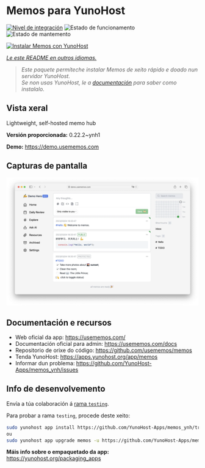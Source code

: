<!--
NOTA: Este README foi creado automáticamente por <https://github.com/YunoHost/apps/tree/master/tools/readme_generator>
NON debe editarse manualmente.
-->

# Memos para YunoHost

[![Nivel de integración](https://dash.yunohost.org/integration/memos.svg)](https://dash.yunohost.org/appci/app/memos) ![Estado de funcionamento](https://ci-apps.yunohost.org/ci/badges/memos.status.svg) ![Estado de mantemento](https://ci-apps.yunohost.org/ci/badges/memos.maintain.svg)

[![Instalar Memos con YunoHost](https://install-app.yunohost.org/install-with-yunohost.svg)](https://install-app.yunohost.org/?app=memos)

*[Le este README en outros idiomas.](./ALL_README.md)*

> *Este paquete permíteche instalar Memos de xeito rápido e doado nun servidor YunoHost.*  
> *Se non usas YunoHost, le a [documentación](https://yunohost.org/install) para saber como instalalo.*

## Vista xeral

Lightweight, self-hosted memo hub

**Versión proporcionada:** 0.22.2~ynh1

**Demo:** <https://demo.usememos.com>

## Capturas de pantalla

![Captura de pantalla de Memos](./doc/screenshots/demo.webp)

## Documentación e recursos

- Web oficial da app: <https://usememos.com/>
- Documentación oficial para admin: <https://usememos.com/docs>
- Repositorio de orixe do código: <https://github.com/usememos/memos>
- Tenda YunoHost: <https://apps.yunohost.org/app/memos>
- Informar dun problema: <https://github.com/YunoHost-Apps/memos_ynh/issues>

## Info de desenvolvemento

Envía a túa colaboración á [rama `testing`](https://github.com/YunoHost-Apps/memos_ynh/tree/testing).

Para probar a rama `testing`, procede deste xeito:

```bash
sudo yunohost app install https://github.com/YunoHost-Apps/memos_ynh/tree/testing --debug
ou
sudo yunohost app upgrade memos -u https://github.com/YunoHost-Apps/memos_ynh/tree/testing --debug
```

**Máis info sobre o empaquetado da app:** <https://yunohost.org/packaging_apps>
